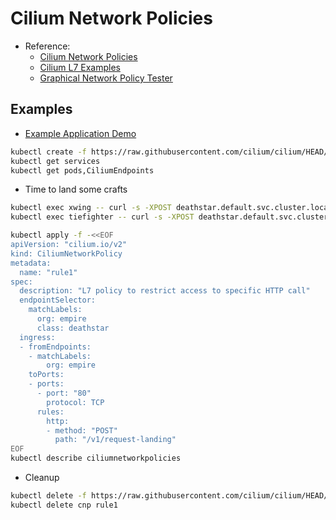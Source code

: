 # Cilium Network Policies
- Reference:
  - [Cilium Network Policies](https://docs.cilium.io/en/latest/security/policy/)
  - [Cilium L7 Examples](https://docs.cilium.io/en/latest/security/policy/language/#layer-7-examples)
  - [Graphical Network Policy Tester](https://editor.networkpolicy.io/)

## Examples
- [Example Application Demo](https://docs.cilium.io/en/latest/gettingstarted/demo/#deploy-the-demo-application)

```sh
kubectl create -f https://raw.githubusercontent.com/cilium/cilium/HEAD/examples/minikube/http-sw-app.yaml
kubectl get services
kubectl get pods,CiliumEndpoints
```
- Time to land some crafts

```sh
kubectl exec xwing -- curl -s -XPOST deathstar.default.svc.cluster.local/v1/request-landing
kubectl exec tiefighter -- curl -s -XPOST deathstar.default.svc.cluster.local/v1/request-landing
```

```sh
kubectl apply -f -<<EOF
apiVersion: "cilium.io/v2"
kind: CiliumNetworkPolicy
metadata:
  name: "rule1"
spec:
  description: "L7 policy to restrict access to specific HTTP call"
  endpointSelector:
    matchLabels:
      org: empire
      class: deathstar
  ingress:
  - fromEndpoints:
    - matchLabels:
        org: empire
    toPorts:
    - ports:
      - port: "80"
        protocol: TCP
      rules:
        http:
        - method: "POST"
          path: "/v1/request-landing"
EOF
kubectl describe ciliumnetworkpolicies
```

- Cleanup
```sh
kubectl delete -f https://raw.githubusercontent.com/cilium/cilium/HEAD/examples/minikube/http-sw-app.yaml
kubectl delete cnp rule1
```
